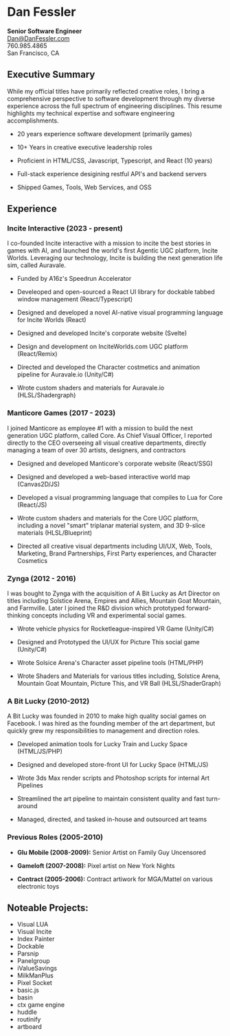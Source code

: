 # Dan Fessler

**Senior Software Engineer**  
Dan@DanFessler.com  
760.985.4865  
San Francisco, CA

## Executive Summary

While my official titles have primarily reflected creative roles, I bring a comprehensive perspective to software development through my diverse experience across the full spectrum of engineering disciplines. This resume highlights my technical expertise and software engineering accomplishments.

- 20 years experience software development (primarily games)

- 10+ Years in creative executive leadership roles
- Proficient in HTML/CSS, Javascript, Typescript, and React (10 years)
- Full-stack experience desigining restful API's and backend servers
- Shipped Games, Tools, Web Services, and OSS

## Experience

### Incite Interactive (2023 - present)

I co-founded Incite interactive with a mission to incite the best stories in games with AI, and launched the world's first Agentic UGC platform, Incite Worlds. Leveraging our technology, Incite is building the next generation life sim, called Auravale.

- Funded by A16z's Speedrun Accelerator

- Develeoped and open-sourced a React UI library for dockable tabbed window management (React/Typescript)
- Designed and developed a novel AI-native visual programming language for Incite Worlds (React)
- Designed and developed Incite's corporate website (Svelte)
- Design and development on InciteWorlds.com UGC platform (React/Remix)
- Directed and developed the Character costmetics and animation pipeline for Auravale.io (Unity/C#)
- Wrote custom shaders and materials for Auravale.io (HLSL/Shadergraph)

### Manticore Games (2017 - 2023)

I joined Manticore as employee #1 with a mission to build the next generation UGC platform, called Core. As Chief Visual Officer, I reported directly to the CEO overseeing all visual creative departments, directly managing a team of over 30 artists, designers, and contractors

- Designed and developed Manticore's corporate website (React/SSG)

- Designed and developed a web-based interactive world map (Canvas2D/JS)
- Developed a visual programming language that compiles to Lua for Core (React/JS)
- Wrote custom shaders and materials for the Core UGC platform, including a novel "smart" triplanar material system, and 3D 9-slice materials (HLSL/Blueprint)
- Directed all creative visual departments including UI/UX, Web, Tools, Marketing, Brand Partnerships, First Party experiences, and Character Cosmetics

### Zynga (2012 - 2016)

I was bought to Zynga with the acquisition of A Bit Lucky as Art Director on titles including Solstice Arena, Empires and Allies, Mountain Goat Mountain, and Farmville. Later I joined the R&D division which prototyped forward-thinking concepts including VR and experimental social games.

- Wrote vehicle physics for Rocketleague-inspired VR Game (Unity/C#)

- Designed and Prototyped the UI/UX for Picture This social game (Unity/C#)
- Wrote Solsice Arena's Character asset pipeline tools (HTML/PHP)
- Wrote Shaders and Materials for various titles including, Solstice Arena, Mountain Goat Mountain, Picture This, and VR Ball (HLSL/ShaderGraph)

### A Bit Lucky (2010-2012)

A Bit Lucky was founded in 2010 to make high quality social games on Facebook. I was hired as the founding member of the art department, but quickly grew my responsibilities to management and direction roles.

- Developed animation tools for Lucky Train and Lucky Space (HTML/JS/PHP)

- Designed and developed store-front UI for Lucky Space (HTML/JS)
- Wrote 3ds Max render scripts and Photoshop scripts for internal Art Pipelines
- Streamlined the art pipeline to maintain consistent quality and fast turn-around
- Managed, directed, and tasked in-house and outsourced art teams

### Previous Roles (2005-2010)

- **Glu Mobile (2008-2009):** Senior Artist on Family Guy Uncensored

- **Gameloft (2007-2008):** Pixel artist on New York Nights
- **Contract (2005-2006):** Contract artiwork for MGA/Mattel on various electronic toys

## Noteable Projects:

- Visual LUA
- Visual Incite
- Index Painter
- Dockable
- Parsnip
- Panelgroup
- iValueSavings
- MilkManPlus
- Pixel Socket
- basic.js
- basin
- ctx game engine
- huddle
- routinify
- artboard
